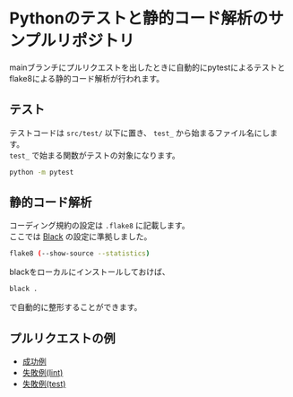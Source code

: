 # Pythonのテストと静的コード解析のサンプルリポジトリ

mainブランチにプルリクエストを出したときに自動的にpytestによるテストとflake8による静的コード解析が行われます。

## テスト

テストコードは `src/test/` 以下に置き、 `test_` から始まるファイル名にします。  
`test_` で始まる関数がテストの対象になります。

```bash
python -m pytest
```

## 静的コード解析

コーディング規約の設定は `.flake8` に記載します。  
ここでは [Black](https://black.readthedocs.io/en/stable/the_black_code_style.html) の設定に準拠しました。

```bash
flake8 (--show-source --statistics)
```

blackをローカルにインストールしておけば、

```bash
black .
```

で自動的に整形することができます。


## プルリクエストの例

- [成功例](https://github.com/fujihiraryo/github-actions-python/pull/4)  
- [失敗例(lint)](https://github.com/fujihiraryo/github-actions-python/pull/5)  
- [失敗例(test)](https://github.com/fujihiraryo/github-actions-python/pull/6)  
